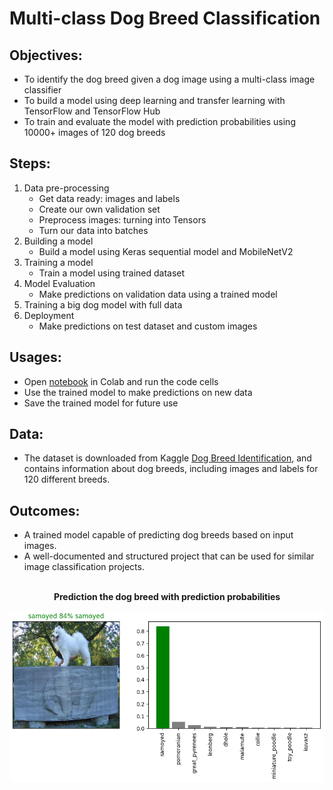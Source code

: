 # Multi-class Dog Breed Classification

## Objectives:
- To identify the dog breed given a dog image using a multi-class image classifier
- To build a model using deep learning and transfer learning with TensorFlow and TensorFlow Hub
- To train and evaluate the model with prediction probabilities using 10000+ images of 120 dog breeds
<!-- - To deploy the model for making predictions on new images -->

## Steps:
1. Data pre-processing
    - Get data ready: images and labels
    - Create our own validation set
    - Preprocess images: turning into Tensors
    - Turn our data into batches
2. Building a model
    - Build a model using Keras sequential model and MobileNetV2
3. Training a model
    - Train a model using trained dataset
4. Model Evaluation
    - Make predictions on validation data using a trained model
5. Training a big dog model with full data
6. Deployment
    - Make predictions on test dataset and custom images


## Usages:
- Open [notebook](https://colab.research.google.com/github/OCR-tech/project-DataScience/blob/main/2_Multiclass_Dog_Breed_Classification/notebook.ipynb) in Colab and run the code cells
- Use the trained model to make predictions on new data
- Save the trained model for future use

## Data:
- The dataset is downloaded from Kaggle [Dog Breed Identification](https://www.kaggle.com/c/dog-breed-identification/data), and contains information about dog breeds, including images and labels for 120 different breeds.

## Outcomes:
- A trained model capable of predicting dog breeds based on input images.
- A well-documented and structured project that can be used for similar image classification projects.
<br><br>

<p align="center"><b>Prediction the dog breed with prediction probabilities</b></p>
<div align="center">
  <img src="https://github.com/OCR-tech/OCR-tech/blob/main/docs/img/project_ds2a.png"/>
</div>
<br>